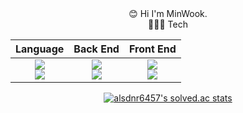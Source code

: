 <div align=center>	
😊 Hi I'm MinWook. 
</div>
<div align=center>	
🧑🏻‍💻 Tech
</div>
<div align=center>	
  
|Language|Back End|Front End|
|:---:|:---:|:---:|
|<img src="https://img.shields.io/badge/JAVA-007396?style=for-the-badge&logo=java&logoColor=white"><br><img src="https://img.shields.io/badge/mysql-4479A1?style=for-the-badge&logo=mysql&logoColor=white">|<img src="https://img.shields.io/badge/springboot-6DB33F?style=for-the-badge&logo=springboot&logoColor=white"><br><img src="https://img.shields.io/badge/express-000000?style=for-the-badge&logo=express&logoColor=white">|<img src="https://img.shields.io/badge/jquery-0769AD?style=for-the-badge&logo=jquery&logoColor=white"><br><img src="https://img.shields.io/badge/bootstrap-7952B3?style=for-the-badge&logo=bootstrap&logoColor=white">|
</div>

<div align=center>	
  
[![alsdnr6457's solved.ac stats](https://github-readme-solvedac.hyp3rflow.vercel.app/api/?handle=alsdnr6457)](https://www.acmicpc.net/user/alsdnr6457)	

</div>


